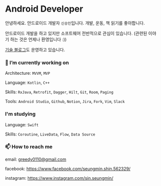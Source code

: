 # Android Developer

안녕하세요. 안드로이드 개발자 `신승민`입니다. 개발, 운동, 책 읽기를 좋아합니다.

안드로이드 개발을 하고 있지만 소프트웨어 전반적으로 관심이 있습니다. (관련된 이야기 하는 것은 언제나 환영입니다 :))

[기술 블로그](https://greedy0110.tistory.com/)도 운영하고 있습니다.

### 🔭 I’m currently working on
Architecture: `MVVM`, `MVP`

Language: `Kotlin`, `C++`

Skills: `RxJava`, `Retrofit`, `Dagger`, `Hilt`, `Git`, `Room`, `Paging`

Tools: `Android Studio`, `Github`, `Notion`, `Jira`, `Fork`, `Vim`, `Slack`

### I'm studying

Language: `Swift`

Skills: `Coroutine`, `LiveData`, `Flow`, `Data Source`

### 📫 How to reach me
email: greedy0110@gmail.com

facebook: https://www.facebook.com/seungmin.shin.562329/

instagram: https://www.instagram.com/sin.seungmin/

<!--
**greedy0110/greedy0110** is a ✨ _special_ ✨ repository because its `README.md` (this file) appears on your GitHub profile.

Here are some ideas to get you started:

- 🔭 I’m currently working on ...
- 🌱 I’m currently learning ...
- 👯 I’m looking to collaborate on ...
- 🤔 I’m looking for help with ...
- 💬 Ask me about ...
- 📫 How to reach me: ...
- 😄 Pronouns: ...
- ⚡ Fun fact: ...
-->
